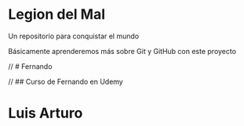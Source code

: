 # Legion del Mal
Un repositorio para conquistar el mundo

Básicamente aprenderemos más sobre Git y GitHub con este proyecto


// # Fernando


// ## Curso de Fernando en Udemy

# Luis Arturo